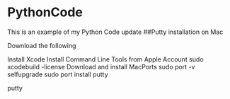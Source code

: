 # PythonCode

This is an example of my Python Code update
##Putty installation on Mac

Download the following

Install Xcode
Install Command Line Tools from Apple Account
sudo xcodebuild -license
Download and install MacPorts
sudo port -v selfupgrade
sudo port install putty

putty